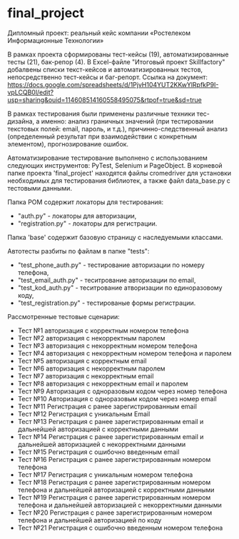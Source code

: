 # final_project
Дипломный проект: реальный кейс компании «Ростелеком Информационные Технологии»

В рамках проекта сформированы тест-кейсы (19), автоматизированные тесты (21), бак-репор (4).
В Excel-файле "Итоговый проект Skillfactory" добалвены списки текст-кейсов и автоматизированных тестов, непосредственно тест-кейсы и баг-репорт. Ссылка на документ: https://docs.google.com/spreadsheets/d/1PjvH104YUT2KKwYlRpfkP9I-vpLCQB0l/edit?usp=sharing&ouid=114608514160558495075&rtpof=true&sd=true

В рамках тестирования были применены различные техники тес-дизайна, а именно: анализ граничных значений (при тестировании текстовых полей: email, пароль, и т.д.), причинно-следственный анализ (определенный результат при взаимодействии с конкретным элементом), прогнозирование ошибок.

Автоматизирование тестирование выполнено с использованием следующих инструментов: PyTest, Selenium и PageObject.
В корневой папке проекта 'final_project' находятся файлы cromedriver для установки необходимых для тестирования библиотек, а также файл data_base.py с тестовыми данными.

Папка POM содержит локаторы для тестирования: 
- "auth.py" - локаторы для авторизации,
- "registration.py" - локаторы для регистрации.

Папка 'base' содержит базовую страницу с наследуемыми классами.

Автотесты разбиты по файлам в папке "tests": 
- "test_phone_auth.py" - тестирование авторизации по номеру телефона,
- "test_email_auth.py" - теситрование авторизации по email,
- "test_kod_auth.py" - теситрование атворизации по единоразовому коду,
- "test_registration.py" - тестированые формы регистрации.

Рассмотренные тестовые сценарии:
- Тест №1 авторизация с корректным номером телефона
- Тест №2 авторизация с некорректным паролем
- Тест №3 авторизация с некорректным номером телефона
- Тест №4 авторизация с некорректным номером телефона и паролем
- Тест №5 авторизация с корректным email
- Тест №6 авторизация с некорректным паролем
- Тест №7 авторизация с некорректным email
- Тест №8 авторизация с некорректным email и паролем
- Тест №9 Авторизация с одноразовым кодом через номер телефона
- Тест №10 Авторизация с одноразовым кодом через номер email
- Тест №11 Регистрация с ранее зарегистрированным email
- Тест №12 Регистрация с уникальным Email
- Тест №13 Регистрация с ранее зарегистрированным email и дальнейшей авторизацией с корректными данными
- Тест №14 Регистрация с ранее зарегистрированным email и дальнейшей авторизацией с некорректными данными
- Тест №15 Регистрация с ошибочно введенным email
- Тест №16 Регистрация с ранее зарегистрированным номером телефона
- Тест №17 Регистрация с уникальным номером телефона
- Тест №18 Регистрация с ранее зарегистрированным номером телефона и дальнейшей авторизацией с корректными данными
- Тест №19 Регистрация с ранее зарегистрированным номером телефона и дальнейшей авторизацией с некорректными данными
- Тест №20 Регистрация с ранее зарегистрированным номером телефона и дальнейшей авторизацией по коду
- Тест №21 Регистрация с ошибочно введенным номером телефона


